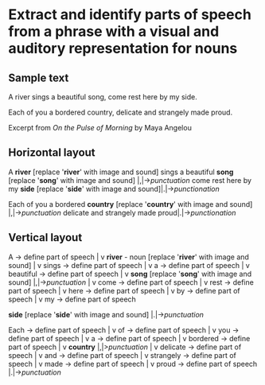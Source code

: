 # Extract and identify parts of speech from a phrase with a visual and auditory representation for nouns

## Sample text

A river sings a beautiful song, come rest here by my side.

Each of you a bordered country, delicate and strangely made proud.

Excerpt from *On the Pulse of Morning* by Maya Angelou

## Horizontal layout

A **river** [replace '**river**' with image and sound] sings a beautiful **song** [replace '**song**' with image and sound] |,|->*punctuation* come rest here by my **side** [replace '**side**' with image and sound]|.|->*punctionation*

Each of you a bordered **country** [replace '**country**' with image and sound] |,|->*punctuation* delicate and strangely made proud|.|->*punctionation*


## Vertical layout

A -> define part of speech
|
v
**river** - noun [replace '**river**' with image and sound]
|
v
sings -> define part of speech
|
v
a -> define part of speech
|
v
beautiful -> define part of speech
|
v
**song** [replace '**song**' with image and sound] |,|->*punctuation*
|
v
come -> define part of speech
|
v
rest -> define part of speech
|
v
here -> define part of speech
|
v
by -> define part of speech
|
v
my -> define part of speech

**side** [replace '**side**' with image and sound] |.|->*punctuation*


Each -> define part of speech
|
v
of -> define part of speech
|
v
you -> define part of speech
|
v
a -> define part of speech
|
v
bordered -> define part of speech
|
v
**country** |,|>*punctuation* 
|
v
delicate -> define part of speech
|
v
and -> define part of speech
|
v
strangely -> define part of speech
|
v
made -> define part of speech
|
v
proud -> define part of speech |.|->*punctuation*
